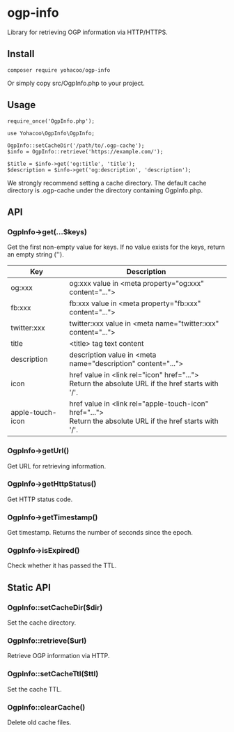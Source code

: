 # ogp-info

Library for retrieving OGP information via HTTP/HTTPS.

## Install

```
composer require yohacoo/ogp-info
```

Or simply copy src/OgpInfo.php to your project.

## Usage

```
require_once('OgpInfo.php');

use Yohacoo\OgpInfo\OgpInfo;

OgpInfo::setCacheDir('/path/to/.ogp-cache');
$info = OgpInfo::retrieve('https://example.com/');

$title = $info->get('og:title', 'title');
$description = $info->get('og:description', 'description');
```

We strongly recommend setting a cache directory.
The default cache directory is .ogp-cache under the directory containing OgpInfo.php.

## API

### OgpInfo->get(...$keys)

Get the first non-empty value for keys.
If no value exists for the keys, return an empty string ('').

| Key | Description |
| --- | --- |
| og:xxx | og:xxx value in \<meta property="og:xxx" content="..."\> |
| fb:xxx | fb:xxx value in \<meta property="fb:xxx" content="..."\> |
| twitter:xxx | twitter:xxx value in \<meta name="twitter:xxx" content="..."\> |
| title | \<title\> tag text content |
| description | description value in \<meta name="description" content="..."\> |
| icon | href value in \<link rel="icon" href="..."\><br>Return the absolute URL if the href starts with '/'. |
| apple-touch-icon | href value in \<link rel="apple-touch-icon" href="..."\><br>Return the absolute URL if the href starts with '/'. |

### OgpInfo->getUrl()

Get URL for retrieving information.

### OgpInfo->getHttpStatus()

Get HTTP status code.

### OgpInfo->getTimestamp()

Get timestamp.
Returns the number of seconds since the epoch.

### OgpInfo->isExpired()

Check whether it has passed the TTL.

## Static API

### OgpInfo::setCacheDir($dir)

Set the cache directory.

### OgpInfo::retrieve($url)

Retrieve OGP information via HTTP.

### OgpInfo::setCacheTtl($ttl)

Set the cache TTL.

### OgpInfo::clearCache()

Delete old cache files.
